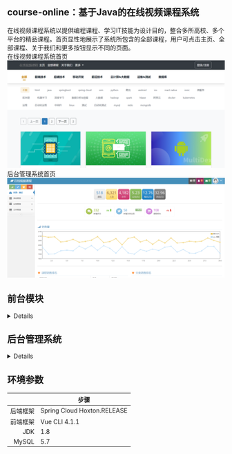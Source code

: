 ## course-online：基于Java的在线视频课程系统
在线视频课程系统以提供编程课程、学习IT技能为设计目的，整合多所高校、多个平台的精品课程。首页显性地展示了系统所包含的全部课程，用户可点击主页、全部课程、关于我们和更多按钮显示不同的页面。  
在线视频课程系统首页
<picture>
 <source media="(prefers-color-scheme: dark)" srcset="https://github.com/usernameisalreadytaKeN1122/course-online/blob/main/pic/1.png">
 <source media="(prefers-color-scheme: light)" srcset="https://github.com/usernameisalreadytaKeN1122/course-online/blob/main/pic/1.png">
 <img alt="YOUR-ALT-TEXT" src="https://github.com/usernameisalreadytaKeN1122/course-online/blob/main/pic/1.png">
</picture>
后台管理系统首页
  <picture>
 <source media="(prefers-color-scheme: dark)" srcset="https://github.com/usernameisalreadytaKeN1122/course-online/blob/main/pic/22.png">
 <source media="(prefers-color-scheme: light)" srcset="https://github.com/usernameisalreadytaKeN1122/course-online/blob/main/pic/22.png">
 <img alt="YOUR-ALT-TEXT" src="https://github.com/usernameisalreadytaKeN1122/course-online/blob/main/pic/22.png">
</picture>

## 前台模块
<details>
注册、登录及忘记密码界面
<picture>
 <source media="(prefers-color-scheme: dark)" srcset="https://github.com/usernameisalreadytaKeN1122/course-online/blob/main/pic/3.png">
 <source media="(prefers-color-scheme: light)" srcset="https://github.com/usernameisalreadytaKeN1122/course-online/blob/main/pic/3.png">
 <img alt="YOUR-ALT-TEXT" src="https://github.com/usernameisalreadytaKeN1122/course-online/blob/main/pic/3.png">
</picture>
  <picture>
 <source media="(prefers-color-scheme: dark)" srcset="https://github.com/usernameisalreadytaKeN1122/course-online/blob/main/pic/5.png">
 <source media="(prefers-color-scheme: light)" srcset="https://github.com/usernameisalreadytaKeN1122/course-online/blob/main/pic/5.png">
 <img alt="YOUR-ALT-TEXT" src="https://github.com/usernameisalreadytaKeN1122/course-online/blob/main/pic/5.png">
</picture>
<picture>
 <source media="(prefers-color-scheme: dark)" srcset="https://github.com/usernameisalreadytaKeN1122/course-online/blob/main/pic/6.png">
 <source media="(prefers-color-scheme: light)" srcset="https://github.com/usernameisalreadytaKeN1122/course-online/blob/main/pic/6.png">
 <img alt="YOUR-ALT-TEXT" src="https://github.com/usernameisalreadytaKeN1122/course-online/blob/main/pic/6.png">
</picture>
  课程详情界面
<picture>
 <source media="(prefers-color-scheme: dark)" srcset="https://github.com/usernameisalreadytaKeN1122/course-online/blob/main/pic/9.png">
 <source media="(prefers-color-scheme: light)" srcset="https://github.com/usernameisalreadytaKeN1122/course-online/blob/main/pic/9.png">
 <img alt="YOUR-ALT-TEXT" src="https://github.com/usernameisalreadytaKeN1122/course-online/blob/main/pic/9.png">
</picture>
  <picture>
 <source media="(prefers-color-scheme: dark)" srcset="https://github.com/usernameisalreadytaKeN1122/course-online/blob/main/pic/11.png">
 <source media="(prefers-color-scheme: light)" srcset="https://github.com/usernameisalreadytaKeN1122/course-online/blob/main/pic/11.png">
 <img alt="YOUR-ALT-TEXT" src="https://github.com/usernameisalreadytaKeN1122/course-online/blob/main/pic/11.png">
</picture>
  观看课程视频界面
    <picture>
 <source media="(prefers-color-scheme: dark)" srcset="https://github.com/usernameisalreadytaKeN1122/course-online/blob/main/pic/12.png">
 <source media="(prefers-color-scheme: light)" srcset="https://github.com/usernameisalreadytaKeN1122/course-online/blob/main/pic/12.png">
 <img alt="YOUR-ALT-TEXT" src="https://github.com/usernameisalreadytaKeN1122/course-online/blob/main/pic/12.png">
</picture>
</details>

## 后台管理系统
<details>
管理者登录界面  
 
<picture>
 <source media="(prefers-color-scheme: dark)" srcset="https://github.com/usernameisalreadytaKeN1122/course-online/blob/main/pic/21.png">
 <source media="(prefers-color-scheme: light)" srcset="https://github.com/usernameisalreadytaKeN1122/course-online/blob/main/pic/21.png">
 <img alt="YOUR-ALT-TEXT" src="https://github.com/usernameisalreadytaKeN1122/course-online/blob/main/pic/21.png">
</picture>
  后台管理系统首页  
  
  <picture>
 <source media="(prefers-color-scheme: dark)" srcset="https://github.com/usernameisalreadytaKeN1122/course-online/blob/main/pic/22.png">
 <source media="(prefers-color-scheme: light)" srcset="https://github.com/usernameisalreadytaKeN1122/course-online/blob/main/pic/22.png">
 <img alt="YOUR-ALT-TEXT" src="https://github.com/usernameisalreadytaKeN1122/course-online/blob/main/pic/22.png">
</picture>
<picture>
 <source media="(prefers-color-scheme: dark)" srcset="https://github.com/usernameisalreadytaKeN1122/course-online/blob/main/pic/23.png">
 <source media="(prefers-color-scheme: light)" srcset="https://github.com/usernameisalreadytaKeN1122/course-online/blob/main/pic/23.png">
 <img alt="YOUR-ALT-TEXT" src="https://github.com/usernameisalreadytaKeN1122/course-online/blob/main/pic/23.png">
</picture>
  用户管理界面
  <picture>
 <source media="(prefers-color-scheme: dark)" srcset="https://github.com/usernameisalreadytaKeN1122/course-online/blob/main/pic/24.png">
 <source media="(prefers-color-scheme: light)" srcset="https://github.com/usernameisalreadytaKeN1122/course-online/blob/main/pic/24.png">
 <img alt="YOUR-ALT-TEXT" src="https://github.com/usernameisalreadytaKeN1122/course-online/blob/main/pic/24.png">
</picture>
  新增用户界面
<picture>
 <source media="(prefers-color-scheme: dark)" srcset="https://github.com/usernameisalreadytaKeN1122/course-online/blob/main/pic/25.png">
 <source media="(prefers-color-scheme: light)" srcset="https://github.com/usernameisalreadytaKeN1122/course-online/blob/main/pic/25.png">
 <img alt="YOUR-ALT-TEXT" src="https://github.com/usernameisalreadytaKeN1122/course-online/blob/main/pic/25.png">
</picture>
  资源管理界面
  <picture>
 <source media="(prefers-color-scheme: dark)" srcset="https://github.com/usernameisalreadytaKeN1122/course-online/blob/main/pic/26.png">
 <source media="(prefers-color-scheme: light)" srcset="https://github.com/usernameisalreadytaKeN1122/course-online/blob/main/pic/26.png">
 <img alt="YOUR-ALT-TEXT" src="https://github.com/usernameisalreadytaKeN1122/course-online/blob/main/pic/26.png">
</picture>
  角色管理界面
<picture>
 <source media="(prefers-color-scheme: dark)" srcset="https://github.com/usernameisalreadytaKeN1122/course-online/blob/main/pic/27.png">
 <source media="(prefers-color-scheme: light)" srcset="https://github.com/usernameisalreadytaKeN1122/course-online/blob/main/pic/27.png">
 <img alt="YOUR-ALT-TEXT" src="https://github.com/usernameisalreadytaKeN1122/course-online/blob/main/pic/27.png">
</picture>
  分类管理界面
  <picture>
 <source media="(prefers-color-scheme: dark)" srcset="https://github.com/usernameisalreadytaKeN1122/course-online/blob/main/pic/28.png">
 <source media="(prefers-color-scheme: light)" srcset="https://github.com/usernameisalreadytaKeN1122/course-online/blob/main/pic/28.png">
 <img alt="YOUR-ALT-TEXT" src="https://github.com/usernameisalreadytaKeN1122/course-online/blob/main/pic/28.png">
</picture>
  课程管理界面
<picture>
 <source media="(prefers-color-scheme: dark)" srcset="https://github.com/usernameisalreadytaKeN1122/course-online/blob/main/pic/29.png">
 <source media="(prefers-color-scheme: light)" srcset="https://github.com/usernameisalreadytaKeN1122/course-online/blob/main/pic/29.png">
 <img alt="YOUR-ALT-TEXT" src="https://github.com/usernameisalreadytaKeN1122/course-online/blob/main/pic/29.png">
</picture>
  <picture>
 <source media="(prefers-color-scheme: dark)" srcset="https://github.com/usernameisalreadytaKeN1122/course-online/blob/main/pic/29.png">
 <source media="(prefers-color-scheme: light)" srcset="https://github.com/usernameisalreadytaKeN1122/course-online/blob/main/pic/29.png">
 <img alt="YOUR-ALT-TEXT" src="https://github.com/usernameisalreadytaKeN1122/course-online/blob/main/pic/29.png">
</picture>
  讲师管理界面
<picture>
 <source media="(prefers-color-scheme: dark)" srcset="https://github.com/usernameisalreadytaKeN1122/course-online/blob/main/pic/31.png">
 <source media="(prefers-color-scheme: light)" srcset="https://github.com/usernameisalreadytaKeN1122/course-online/blob/main/pic/31.png">
 <img alt="YOUR-ALT-TEXT" src="https://github.com/usernameisalreadytaKeN1122/course-online/blob/main/pic/31.png">
</picture>
  分类管理界面
  <picture>
 <source media="(prefers-color-scheme: dark)" srcset="https://github.com/usernameisalreadytaKeN1122/course-online/blob/main/pic/32.png">
 <source media="(prefers-color-scheme: light)" srcset="https://github.com/usernameisalreadytaKeN1122/course-online/blob/main/pic/32.png">
 <img alt="YOUR-ALT-TEXT" src="https://github.com/usernameisalreadytaKeN1122/course-online/blob/main/pic/32.png">
</picture>
  会员管理界面
<picture>
 <source media="(prefers-color-scheme: dark)" srcset="https://github.com/usernameisalreadytaKeN1122/course-online/blob/main/pic/33.png">
 <source media="(prefers-color-scheme: light)" srcset="https://github.com/usernameisalreadytaKeN1122/course-online/blob/main/pic/33.png">
 <img alt="YOUR-ALT-TEXT" src="https://github.com/usernameisalreadytaKeN1122/course-online/blob/main/pic/33.png">
</picture>
 短信管理界面
<picture>
 <source media="(prefers-color-scheme: dark)" srcset="https://github.com/usernameisalreadytaKeN1122/course-online/blob/main/pic/34.png">
 <source media="(prefers-color-scheme: light)" srcset="https://github.com/usernameisalreadytaKeN1122/course-online/blob/main/pic/34.png">
 <img alt="YOUR-ALT-TEXT" src="https://github.com/usernameisalreadytaKeN1122/course-online/blob/main/pic/34.png">
</picture>
 文件管理界面
<picture>
 <source media="(prefers-color-scheme: dark)" srcset="https://github.com/usernameisalreadytaKeN1122/course-online/blob/main/pic/35.png">
 <source media="(prefers-color-scheme: light)" srcset="https://github.com/usernameisalreadytaKeN1122/course-online/blob/main/pic/35.png">
 <img alt="YOUR-ALT-TEXT" src="https://github.com/usernameisalreadytaKeN1122/course-online/blob/main/pic/35.png">
</picture>
</details>

## 环境参数


|| 步骤 |
|-----:|---------------|
|     后端框架|Spring Cloud Hoxton.RELEASE               |
|     前端框架|Vue CLI 4.1.1               |
|     JDK|1.8               |  
|     MySQL|5.7               |
